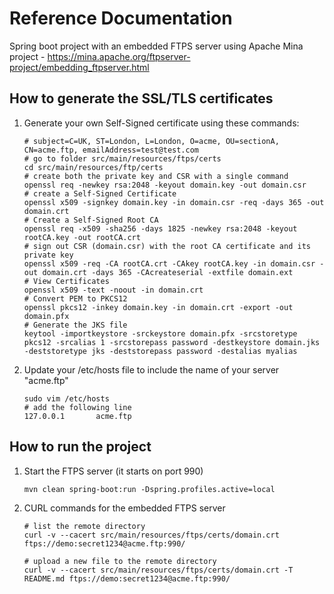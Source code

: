 # Reference Documentation

Spring boot project with an embedded FTPS server using Apache Mina project - https://mina.apache.org/ftpserver-project/embedding_ftpserver.html

## How to generate the SSL/TLS certificates

1. Generate your own Self-Signed certificate using these commands:

    ```shell
    # subject=C=UK, ST=London, L=London, O=acme, OU=sectionA, CN=acme.ftp, emailAddress=test@test.com
    # go to folder src/main/resources/ftps/certs
    cd src/main/resources/ftp/certs
    # create both the private key and CSR with a single command
    openssl req -newkey rsa:2048 -keyout domain.key -out domain.csr
    # create a Self-Signed Certificate
    openssl x509 -signkey domain.key -in domain.csr -req -days 365 -out domain.crt
    # Create a Self-Signed Root CA
    openssl req -x509 -sha256 -days 1825 -newkey rsa:2048 -keyout rootCA.key -out rootCA.crt
    # sign out CSR (domain.csr) with the root CA certificate and its private key
    openssl x509 -req -CA rootCA.crt -CAkey rootCA.key -in domain.csr -out domain.crt -days 365 -CAcreateserial -extfile domain.ext
    # View Certificates
    openssl x509 -text -noout -in domain.crt
    # Convert PEM to PKCS12
    openssl pkcs12 -inkey domain.key -in domain.crt -export -out domain.pfx
    # Generate the JKS file
    keytool -importkeystore -srckeystore domain.pfx -srcstoretype pkcs12 -srcalias 1 -srcstorepass password -destkeystore domain.jks -deststoretype jks -deststorepass password -destalias myalias

    ```
2. Update your /etc/hosts file to include the name of your server "acme.ftp"
   ```shell
   sudo vim /etc/hosts 
   # add the following line
   127.0.0.1       acme.ftp
   ```

## How to run the project

1. Start the FTPS server (it starts on port 990)
   ```shell
   mvn clean spring-boot:run -Dspring.profiles.active=local
   ```
2. CURL commands for the embedded FTPS server
   ```shell
   # list the remote directory
   curl -v --cacert src/main/resources/ftps/certs/domain.crt ftps://demo:secret1234@acme.ftp:990/
   
   # upload a new file to the remote directory
   curl -v --cacert src/main/resources/ftps/certs/domain.crt -T README.md ftps://demo:secret1234@acme.ftp:990/
   ```


